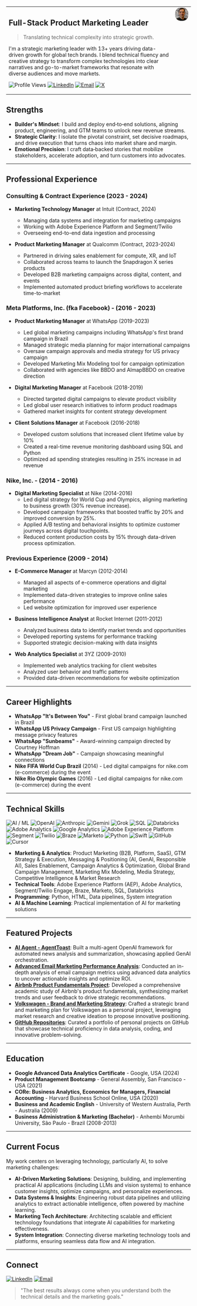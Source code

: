 <table style="width: 100%;">
  <tr>
    <td valign="top">

## Full-Stack Product Marketing Leader
> Translating technical complexity into strategic growth.

I'm a strategic marketing leader with 13+ years driving data-driven growth for global tech brands. I blend technical fluency and creative strategy to transform complex technologies into clear narratives and go-to-market frameworks that resonate with diverse audiences and move markets.

![Profile Views](https://komarev.com/ghpvc/?username=ftchvs&color=blue&style=flat-square) [![LinkedIn](https://img.shields.io/badge/LinkedIn-%230077B5.svg?style=flat-square&logo=linkedin&logoColor=white)](https://www.linkedin.com/in/felipetavaresch/) [![Email](https://img.shields.io/badge/Email-D14836?style=flat-square&logo=gmail&logoColor=white)](mailto:felipetavareschaves@gmail.com) [![X](https://img.shields.io/badge/X-%23000000.svg?style=flat-square&logo=x&logoColor=white)](https://x.com/felipetchaves)
    </td>
    <td valign="top" align="right">
      <img src="felipe.jpeg" width="200" style="border-radius: 15px;" alt="Felipe Tavares Chaves profile picture">
    </td>
  </tr>
</table>

## Strengths

- **Builder's Mindset**: I build and deploy end‑to‑end solutions, aligning product, engineering, and GTM teams to unlock new revenue streams.
- **Strategic Clarity**: I isolate the pivotal constraint, set decisive roadmaps, and drive execution that turns chaos into market share and margin.
- **Emotional Precision**: I craft data‑backed stories that mobilize stakeholders, accelerate adoption, and turn customers into advocates.

<hr>

## Professional Experience

### Consulting & Contract Experience (2023 - 2024)

- **Marketing Technology Manager** at Intuit (Contract, 2024)
  - Managing data systems and integration for marketing campaigns
  - Working with Adobe Experience Platform and Segment/Twilio
  - Overseeing end-to-end data ingestion and processing

- **Product Marketing Manager** at Qualcomm (Contract, 2023-2024)
  - Partnered in driving sales enablement for compute, XR, and IoT
  - Collaborated across teams to launch the Snapdragon X series products
  - Developed B2B marketing campaigns across digital, content, and events
  - Implemented automated product briefing workflows to accelerate time-to-market

### Meta Platforms, Inc. (fka Facebook) - (2016 - 2023)

- **Product Marketing Manager** at WhatsApp (2019-2023)
  - Led global marketing campaigns including WhatsApp's first brand campaign in Brazil
  - Managed strategic media planning for major international campaigns
  - Oversaw campaign approvals and media strategy for US privacy campaign
  - Developed Marketing Mix Modeling tool for campaign optimization
  - Collaborated with agencies like BBDO and AlmapBBDO on creative direction

- **Digital Marketing Manager** at Facebook (2018-2019)
  - Directed targeted digital campaigns to elevate product visibility
  - Led global user research initiatives to inform product roadmaps
  - Gathered market insights for content strategy development

- **Client Solutions Manager** at Facebook (2016-2018)
  - Developed custom solutions that increased client lifetime value by 10%
  - Created a real-time revenue monitoring dashboard using SQL and Python
  - Optimized ad spending strategies resulting in 25% increase in ad revenue

### Nike, Inc. - (2014 - 2016)

- **Digital Marketing Specialist** at Nike (2014-2016)
  - Led digital strategy for World Cup and Olympics, aligning marketing to business growth (30% revenue increase).
  - Developed campaign frameworks that boosted traffic by 20% and improved conversion by 25%.
  - Applied A/B testing and behavioral insights to optimize customer journeys across digital touchpoints.
  - Reduced content production costs by 15% through data-driven process optimization.

### Previous Experience (2009 - 2014)

- **E-Commerce Manager** at Marcyn (2012-2014)
  - Managed all aspects of e-commerce operations and digital marketing
  - Implemented data-driven strategies to improve online sales performance
  - Led website optimization for improved user experience

- **Business Intelligence Analyst** at Rocket Internet (2011-2012)
  - Analyzed business data to identify market trends and opportunities
  - Developed reporting systems for performance tracking
  - Supported strategic decision-making with data insights

- **Web Analytics Specialist** at 3YZ (2009-2010)
  - Implemented web analytics tracking for client websites
  - Analyzed user behavior and traffic patterns
  - Provided data-driven recommendations for website optimization

---

## Career Highlights

- **WhatsApp "It's Between You"** - First global brand campaign launched in Brazil
- **WhatsApp US Privacy Campaign** - First US campaign highlighting message privacy features
- **WhatsApp "Sunbeams"** - Award-winning campaign directed by Courtney Hoffman
- **WhatsApp "Dream Job"** - Campaign showcasing meaningful connections
- **Nike FIFA World Cup Brazil** (2014) - Led digital campaigns for nike.com (e-commerce) during the event
- **Nike Rio Olympic Games** (2016) - Led digital campaigns for nike.com (e-commerce) during the event

---

## Technical Skills

![AI / ML](https://img.shields.io/badge/AI%20%2F%20ML-%2300A1E0.svg?style=flat-square) ![OpenAI](https://img.shields.io/badge/OpenAI-black?style=flat-square&logo=openai&logoColor=white) ![Anthropic](https://img.shields.io/badge/Anthropic-%231A1A1A?style=flat-square&logo=anthropic&logoColor=white) ![Gemini](https://img.shields.io/badge/Gemini-%234285F4?style=flat-square&logo=google-gemini&logoColor=white) ![Grok](https://img.shields.io/badge/Grok-black?style=flat-square&logo=x&logoColor=white)
![SQL](https://img.shields.io/badge/SQL-%23005C84.svg?style=flat-square&logo=sql&logoColor=white) ![Databricks](https://img.shields.io/badge/Databricks-%23FF3621.svg?style=flat-square&logo=databricks&logoColor=white) ![Adobe Analytics](https://img.shields.io/badge/Adobe%20Analytics-%23E37400.svg?style=flat-square&logo=adobe-analytics&logoColor=white) ![Google Analytics](https://img.shields.io/badge/Google%20Analytics-%23E37400.svg?style=flat-square&logo=google-analytics&logoColor=white)
![Adobe Experience Platform](https://img.shields.io/badge/Adobe%20Experience%20Platform-%23EC1F24.svg?style=flat-square&logo=adobe&logoColor=white) ![Segment](https://img.shields.io/badge/Segment-%234452F4.svg?style=flat-square&logo=segment&logoColor=white) ![Twilio](https://img.shields.io/badge/Twilio-%23F22F46.svg?style=flat-square&logo=twilio&logoColor=white) ![Braze](https://img.shields.io/badge/Braze-%2300BABC.svg?style=flat-square&logo=braze&logoColor=white) ![Marketo](https://img.shields.io/badge/Marketo-%235C4C9F.svg?style=flat-square&logo=marketo&logoColor=white)
![Python](https://img.shields.io/badge/Python-3776AB?style=flat-square&logo=python&logoColor=white) ![Swift](https://img.shields.io/badge/Swift-%23F05138.svg?style=flat-square&logo=swift&logoColor=white) ![GitHub](https://img.shields.io/badge/GitHub-%23181717.svg?style=flat-square&logo=github&logoColor=white) ![Cursor](https://img.shields.io/badge/Cursor-%23000000.svg?style=flat-square&logo=cursor&logoColor=white)

- **Marketing & Analytics**: Product Marketing (B2B, Platform, SaaS), GTM Strategy & Execution, Messaging & Positioning (AI, GenAI, Responsible AI), Sales Enablement, Campaign Analytics & Optimization, Global Brand Campaign Management, Marketing Mix Modeling, Media Strategy, Competitive Intelligence & Market Research
- **Technical Tools**: Adobe Experience Platform (AEP), Adobe Analytics, Segment/Twilio Engage, Braze, Marketo, SQL, Databricks
- **Programming**: Python, HTML, Data pipelines, System integration
- **AI & Machine Learning**: Practical implementation of AI for marketing solutions

---

## Featured Projects

- [**AI Agent - AgentToast**](https://github.com/ftchvs/AgentToast): Built a multi-agent OpenAI framework for automated news analysis and summarization, showcasing applied GenAI orchestration.
- [**Advanced Email Marketing Performance Analysis**](https://docs.google.com/presentation/d/1wyMAvwm7e2zxo-VR9r4Jp_Q33vASafhXJ23wVBCDPD4/edit?slide=id.p#slide=id.p): Conducted an in-depth analysis of email campaign metrics using advanced data analytics to uncover actionable insights and optimize ROI.
- [**Airbnb Product Fundamentals Project**](https://drive.google.com/file/d/1ofrAL9o0u7IYPhml03J88iFUnMkTrKIN/view): Developed a comprehensive academic study of Airbnb's product fundamentals, synthesizing market trends and user feedback to drive strategic recommendations.
- [**Volkswagen - Brand and Marketing Strategy**](https://drive.google.com/file/d/1LCnm5AwtmQrBvJ93RgqJj3eQfEFthtjF/view): Crafted a strategic brand and marketing plan for Volkswagen as a personal project, leveraging market research and creative ideation to propose innovative positioning.
- [**GitHub Repositories**](https://github.com/ftchvs?tab=repositories): Curated a portfolio of personal projects on GitHub that showcase technical proficiency in data analysis, coding, and innovative problem-solving.

---

## Education

- **Google Advanced Data Analytics Certificate** - Google, USA (2024)
- **Product Management Bootcamp** - General Assembly, San Francisco - USA (2021)
- **CORe: Business Analytics, Economics for Managers, Financial Accounting** - Harvard Business School Online, USA (2020)
- **Business and Academic English** - University of Western Australia, Perth - Australia (2009)
- **Business Administration & Marketing (Bachelor)** - Anhembi Morumbi University, São Paulo - Brazil (2008-2013)

---

## Current Focus

My work centers on leveraging technology, particularly AI, to solve marketing challenges:
- **AI-Driven Marketing Solutions**: Designing, building, and implementing practical AI applications (including LLMs and vision systems) to enhance customer insights, optimize campaigns, and personalize experiences.
- **Data Systems & Insights**: Engineering robust data pipelines and utilizing analytics to extract actionable intelligence, often powered by machine learning.
- **Marketing Tech Architecture**: Architecting scalable and efficient technology foundations that integrate AI capabilities for marketing effectiveness.
- **System Integration**: Connecting diverse marketing technology tools and platforms, ensuring seamless data flow and AI integration.

---

## Connect

[![LinkedIn](https://img.shields.io/badge/LinkedIn-%230077B5.svg?style=flat-square&logo=linkedin&logoColor=white)](https://www.linkedin.com/in/felipetavaresch/) [![Email](https://img.shields.io/badge/Email-D14836?style=flat-square&logo=gmail&logoColor=white)](mailto:felipetavareschaves@gmail.com)

> "The best results always come when you understand both the technical details and the marketing goals."
